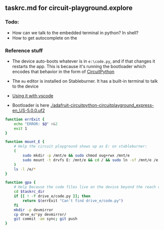 ## taskrc.md for circuit-playground.explore

### Todo:
* How can we talk to the embedded terminal in python?  In shell?
* How to get autocomplete on the

### Reference stuff
* The device auto-boots whatever is in `e:\code.py`, and if that changes it restarts the app.  This is because it's running the bootloader which encodes that behavior in the form of [CircuitPython](https://github.com/adafruit/circuitpython)
* The `mu` editor is installed on Stableburner. It has a built-in terminal to talk to the device
* [Using it with vscode](https://www.hanselman.com/blog/UsingVisualStudioCodeToProgramCircuitPythonWithAnAdaFruitNeoTrellisM4.aspx)

* Bootloader is here [./adafruit-circuitpython-circuitplayground_express-en_US-5.0.0.uf2]()


```bash
function errExit {
    echo "ERROR: $@" >&2
    exit 1
}

function mount_E {
    # Help the circuit playground shows up as E: on stableburner:
    (
        sudo mkdir -p /mnt/e && sudo chmod oug+rwx /mnt/e
        sudo mount -t drvfs E: /mnt/e && cd / && sudo ln -sf /mnt/e /e 2>/dev/null
    )
    ls -l /e/*
}

function gpa {
    # Help Because the code files live on the device beyond the reach of git, we must copy them to devmirror/ and commit them that way
    cd $taskrc_dir
    if [[ ! -f drive_e/code.py ]]; then
        return $(errExit "Can't find drive_e/code.py")
    fi
    mkdir -p devmirror
    cp drve_e/*py devmirror/
    git commit -am sync; git push
}

```
